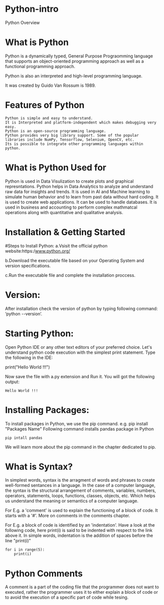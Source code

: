 # Python-intro
Python Overview 

# What is Python
Python is a dynamically typed, General Purpose Prograomming language that supports an object-oriented programming approach as well as a functional programming approach.

Python is also an interpreted and high-level programming language.

It was created by Guido Van Rossum is 1989.

# Features of Python
    Python is simple and easy to understand.
    It is Interpreted and platform-independent which makes debugging very easy.
    Python is an open-source programming language.
    Python provides very big library support. Some of the popular libraries include NumPy, Tensorflow, Selenium, OpenCV, etc.
    Its is possible to integrate other programming languages within python.

# What is Python Used for
Python is used in Data Visulization to create plots and graphical represntations.
Python helps in Data Analytics to analyze and understand raw data for insights and trends.
It is used in AI and Machine learning to simulate human behavior and to learn from past data without hard coding.
It is used to create web applications.
It can be used to handle databases.
It is used in business and accounting to perform complex mathmatcal operations along with quantitative and qualitative analysis.

# Installation & Getting Started
#Steps to Install Python:
a.Vsisit the official python website:https:/www.python.org/

b.Download the executable file based on your Operating System and version specifications.

c.Run the executable file and complete the installation proccess.

# Version:
After installation check the version of python by typing following command:
‘python --version’.

# Starting Python:
Open Python IDE or any other text editors of your preferred choice. Let's understand
python code execution with the simplest print statement.
Type the following in the IDE:

 print("Hello World !!!")

Now save the file with a.py extension and Run it. You will got the following output:

    Hello World !!!

# Installing Packages:
To install packages in Python, we use the pip command.
e.g. pip install "Packages Name"
Following command installs pandas package in Python

    pip intall pandas

We will learn more about the pip command in the chapter dedicated to pip.   


# What is Syntax?
In simplest words, syntax is the arragment of words and phrases to create
well-formed sentances in a language. In the case of a computer language, the
syntax is the structural arrangement of comments, variables, numbers, 
operators, statements, loops, functions, classes, objects, etc. Which helps us
understand the meaning or semantics of a computer language.

For E.g. a 'comment' is used to explain the functioning of a block of code. It starts
with a '#'.
More on comments in the comments chapter.

For E.g. a block of code is identified by an 'indentation'. Have a look at the 
following code, here print(i) is said to be indented with respect to the link above 
it. In simple words, indentation is the addition of spaces before the line "print(i)"

    for i in range(5):
        print(i)

# Python Comments
A comment is a part of the coding file that the programmer does not want to executed,
rather the programmer uses it to either explain a block of code or to avoid the execution of 
a specific part of code while tesing.        